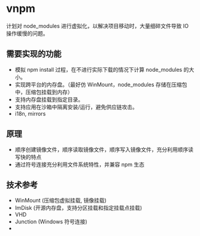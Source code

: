 # vnpm
计划对 node_modules 进行虚拟化，以解决项目移动时，大量细碎文件导致 IO 操作缓慢的问题。

## 需要实现的功能

+ 模拟 npm install 过程，在不进行实际下载的情况下计算 node_modules 的大小。
+ 实现跨平台的内存盘。（最好仿 WinMount，node_modules 存储在压缩包中，压缩包挂载到内存）
+ 支持内存盘挂载到指定目录。
+ 支持应用在沙箱中隔离安装/运行，避免供应链攻击。
+ i18n, mirrors

## 原理

+ 顺序创建镜像文件，顺序读取镜像文件，顺序写入镜像文件，充分利用顺序读写快的特点
+ 通过符号连接充分利用文件系统特性，并兼容 npm 生态

## 技术参考

+ WinMount (压缩包虚拟挂载, 镜像挂载)
+ ImDisk (开源内存盘，支持分区挂载和指定挂载点挂载)
+ VHD
+ Junction (Windows 符号连接)
+ 
